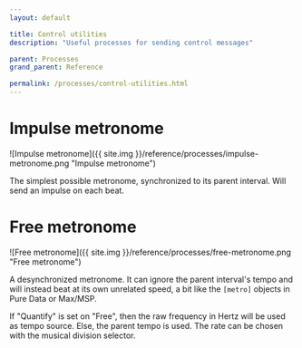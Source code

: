 ```yaml
---
layout: default

title: Control utilities
description: "Useful processes for sending control messages"

parent: Processes
grand_parent: Reference

permalink: /processes/control-utilities.html
---
```


# Impulse metronome

![Impulse metronome]({{ site.img }}/reference/processes/impulse-metronome.png "Impulse metronome")

The simplest possible metronome, synchronized to its parent interval. Will send an impulse on each beat.

# Free metronome

![Free metronome]({{ site.img }}/reference/processes/free-metronome.png "Free metronome")

A desynchronized metronome. It can ignore the parent interval's tempo and will instead beat at its own unrelated speed, a bit like the `[metro]` objects in Pure Data or Max/MSP.

If "Quantify" is set on "Free", then the raw frequency in Hertz will be used as tempo source.
Else, the parent tempo is used. The rate can be chosen with the musical division selector.
